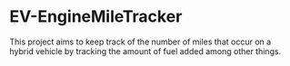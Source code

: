 # EV-EngineMileTracker
This project aims to keep track of the number of miles that occur on a hybrid vehicle by tracking the amount of fuel added among other things.
